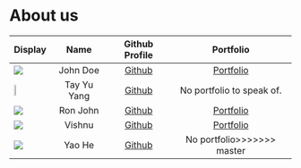 # About us

Display |   Name   |             Github Profile              | Portfolio 
--------|:--------:|:---------------------------------------:|:---------:
![](https://via.placeholder.com/100.png?text=Photo) | John Doe |      [Github](https://github.com/)      | [Portfolio](docs/team/johndoe.md)
<img src = "https://img1.ak.crunchyroll.com/i/spire3/ce09954d04b9388547d819522f75a01b1663350777_full.png" width = 25% height = 25%> | Tay Yu Yang  |      [Github](https://github.com/tyuyang)      | No portfolio to speak of.
![](https://via.placeholder.com/100.png?text=Photo) | Ron John |      [Github](https://github.com/)      | [Portfolio](docs/team/johndoe.md)
![](https://via.placeholder.com/100.png?text=Photo) |  Vishnu  | [Github](https://github.com/vishnuvk47) | [Portfolio](docs/team/johndoe.md)
![](https://via.placeholder.com/100.png?text=Photo>) |  Yao He  | [Github](https://github.com/Sherlock-YH) | No portfolio>>>>>>> master
